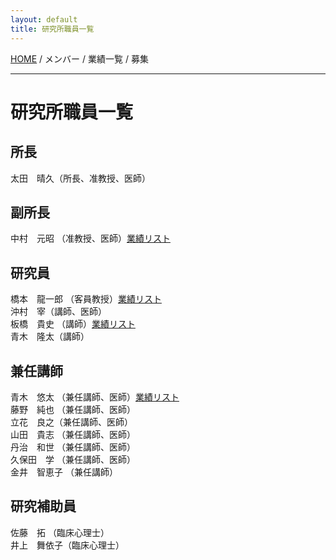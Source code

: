 ```yaml
---
layout: default
title: 研究所職員一覧
---
```

[HOME](https://middrshowa.github.io/) / メンバー / 業績一覧 / 募集

---
# 研究所職員一覧

## 所長
太田　晴久（所長、准教授、医師）  


## 副所長
中村　元昭 （准教授、医師）[業績リスト](https://scholar.google.com/citations?user=ZBhx9yAAAAAJ&hl=en)  


## 研究員
橋本　龍一郎 （客員教授）[業績リスト](https://scholar.google.com/citations?user=GR0lq9kAAAAJ&hl=en)  
沖村　宰（講師、医師）  
板橋　貴史 （講師）[業績リスト](https://scholar.google.com/citations?user=mxAFng4AAAAJ&hl=en)  
青木　隆太（講師）  

## 兼任講師
青木　悠太 （兼任講師、医師）[業績リスト](https://scholar.google.com/citations?user=46HN7h0AAAAJ&hl=en)  
藤野　純也 （兼任講師、医師）  
立花　良之（兼任講師、医師）  
山田　貴志 （兼任講師、医師）  
丹治　和世 （兼任講師、医師）  
久保田　学 （兼任講師、医師）  
金井　智恵子 （兼任講師）  

## 研究補助員
佐藤　拓 （臨床心理士）  
井上　舞依子（臨床心理士）  